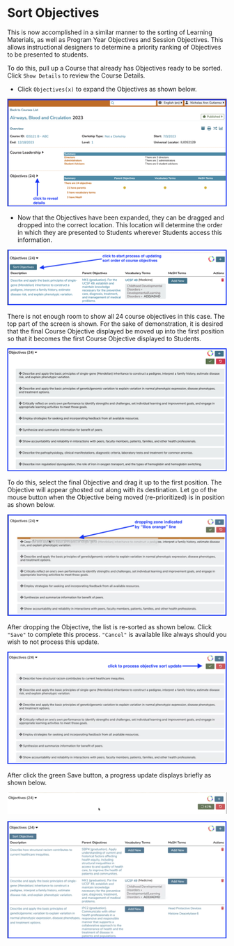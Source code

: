 # Sort Objectives

This is now accomplished in a similar manner to the sorting of Learning Materials, as well as Program Year Objectives and Session Objectives. This allows instructional designers to determine a priority ranking of Objectives to be presented to students.

To do this, pull up a Course that already has Objectives ready to be sorted. Click `Show Details` to review the Course Details.

* Click `Objectives(x)` to expand the Objectives as shown below.

![expand objectives - large view](../../images/course_objectives/expand_objectives_large_view.png)

* Now that the Objectives have been expanded, they can be dragged and dropped into the correct location. This location will determine the order in which they are presented to Students wherever Students access this information.

![move objectives](../../images/course_objectives/move_objectives.png)

There is not enough room to show all 24 course objectives in this case. The top part of the screen is shown. For the sake of demonstration, it is desired that the final Course Objective displayed be moved up into the first position so that it becomes the first Course Objective displayed to Students.

![top of full list shown](../../images/course_objectives/top_of_full_list_shown.png)

To do this, select the final Objective and drag it up to the first position. The Objective will appear ghosted out along with its destination. Let go of the mouse button when the Objective being moved (re-prioritized) is in position as shown below.

![move last to first](../../images/course_objectives/move_last_to_first.png)

After dropping the Objective, the list is re-sorted as shown below. Click `"Save"` to complete this process. `"Cancel"` is available like always should you wish to not process this update.

![click to save updated course objective sort order](../../images/course_objectives/click_to_save_crs_obj_sort.png)

After click the green Save button, a progress update displays briefly as shown below.

![updating sort order](../../images/course_objectives/updating_sort_order.png)

![refreshed list](../../images/course_objectives/refreshed_list.png)

